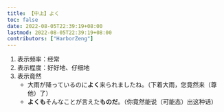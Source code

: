 ```yaml
---
title: 【中上】よく
toc: false
date: 2022-08-05T22:39:19+08:00
lastmod: 2022-08-05T22:39:19+08:00
contributors: ["HarborZeng"]
---
```


1. 表示频率：经常
2. 表示程度：好好地、仔细地
3. 表示竟然
   - 大雨が降っているのに**よく**来られましたね。（下着大雨，您竟然来（尊他）了）
   - **よくも**そんなことが言えた**ものだ**。（你竟然能说（可能态）出这种话）


